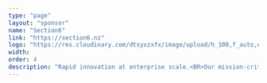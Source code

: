 ```yaml
---
type: "page"
layout: "sponsor"
name: "Section6"
link: "https://section6.nz"
logo: "https://res.cloudinary.com/dtsyxzxfx/image/upload/h_100,f_auto,q_auto/v1581575359/2020/SECTION6_Logo_Colour_-_Large.png"
width: 
order: 4
description: "Rapid innovation at enterprise scale.<BR>Our mission-critical enterprise solutions improve efficiencies and increase innovation potential that help your business thrive in today's ever-changing landscape."
---
```


